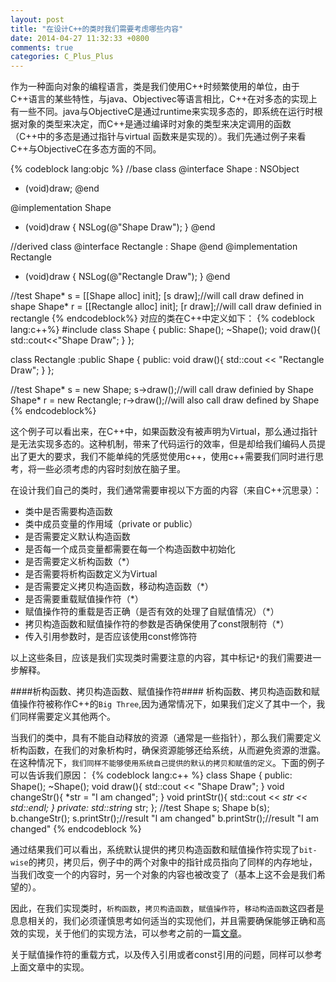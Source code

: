 ```yaml
---
layout: post
title: "在设计C++的类时我们需要考虑哪些内容"
date: 2014-04-27 11:32:33 +0800
comments: true
categories: C_Plus_Plus
---
```

作为一种面向对象的编程语言，类是我们使用C++时频繁使用的单位，由于C++语言的某些特性，与java、Objectivec等语言相比，C++在对多态的实现上有一些不同。java与ObjectiveC是通过runtime来实现多态的，即系统在运行时根据对象的类型来决定，而C++是通过编译时对象的类型来决定调用的函数（C++中的多态是通过指针与virtual 函数来是实现的）。我们先通过例子来看C++与ObjectiveC在多态方面的不同。

{% codeblock lang:objc %}
//base class
@interface Shape : NSObject
- (void)draw;
@end

@implementation Shape
- (void)draw
{
    NSLog(@"Shape Draw");
}
@end

//derived class
@interface Rectangle : Shape
@end
@implementation Rectangle
- (void)draw
{
    NSLog(@"Rectangle Draw");
}
@end

//test
Shape* s = [[Shape alloc] init];
[s draw];//will call draw defined in shape
Shape* r = [[Rectangle alloc] init];
[r draw];//will call draw definied in rectangle
{% endcodeblock%}
对应的类在C++中定义如下：
{% codeblock lang:c++%}
#include<iostream>
class Shape
{
public:
	Shape();
	~Shape();
	void draw(){ std::cout<<"Shape Draw"; }
};

class Rectangle :public Shape
{
public:
	void draw(){ std::cout << "Rectangle Draw"; }
};

//test
	Shape* s = new Shape;
	s->draw();//will call draw definied by Shape
	Shape* r = new Rectangle;
	r->draw();//will also call draw defined by Shape
{% endcodeblock%}

这个例子可以看出来，在C++中，如果函数没有被声明为Virtual，那么通过指针是无法实现多态的。这种机制，带来了代码运行的效率，但是却给我们编码人员提出了更大的要求，我们不能单纯的凭感觉使用c++，使用c++需要我们同时进行思考，将一些必须考虑的内容时刻放在脑子里。

在设计我们自己的类时，我们通常需要审视以下方面的内容（来自C++沉思录）：

*	类中是否需要构造函数
*	类中成员变量的作用域（private or public）
*	是否需要定义默认构造函数
*	是否每一个成员变量都需要在每一个构造函数中初始化
*	是否需要定义析构函数（*）
*	是否需要将析构函数定义为Virtual
*	是否需要定义拷贝构造函数，移动构造函数（*）
*	是否需要重载赋值操作符（*）
*	赋值操作符的重载是否正确（是否有效的处理了自赋值情况）（*）
*	拷贝构造函数和赋值操作符的参数是否确保使用了const限制符（*）
*	传入引用参数时，是否应该使用const修饰符

以上这些条目，应该是我们实现类时需要注意的内容，其中标记`*`的我们需要进一步解释。

####析构函数、拷贝构造函数、赋值操作符####
析构函数、拷贝构造函数和赋值操作符被称作C++的`Big Three`,因为通常情况下，如果我们定义了其中一个，我们同样需要定义其他两个。

当我们的类中，具有不能自动释放的资源（通常是一些指针），那么我们需要定义析构函数，在我们的对象析构时，确保资源能够还给系统，从而避免资源的泄露。在这种情况下，`我们同样不能够使用系统自己提供的默认的拷贝和赋值的定义`。下面的例子可以告诉我们原因：
{% codeblock lang:c++ %}
class Shape
{
public:
	Shape();
	~Shape();
	void draw(){ std::cout << "Shape Draw"; }
	void changeStr(){ *str = "I am changed"; }
	void printStr(){ std::cout << *str << std::endl; }
private:
	std::string* str;
};
//test
Shape s;
Shape b(s);
b.changeStr();
s.printStr();//result "I am changed"
b.printStr();//result "I am changed"
{% endcodeblock %}

通过结果我们可以看出，系统默认提供的拷贝构造函数和赋值操作符实现了`bit-wise`的拷贝，拷贝后，例子中的两个对象中的指针成员指向了同样的内存地址，当我们改变一个的内容时，另一个对象的内容也被改变了（基本上这不会是我们希望的）。

因此，在我们实现类时，`析构函数`，`拷贝构造函数`，`赋值操作符`，`移动构造函数`这四者是息息相关的，我们必须谨慎思考如何适当的实现他们，并且需要确保能够正确和高效的实现，关于他们的实现方法，可以参考之前的一篇[文章](http://dj-chen.com/cn/blog/2014/04/13/c-plus-plus-11-move-semantic/)。

关于赋值操作符的重载方式，以及传入引用或者const引用的问题，同样可以参考上面文章中的实现。